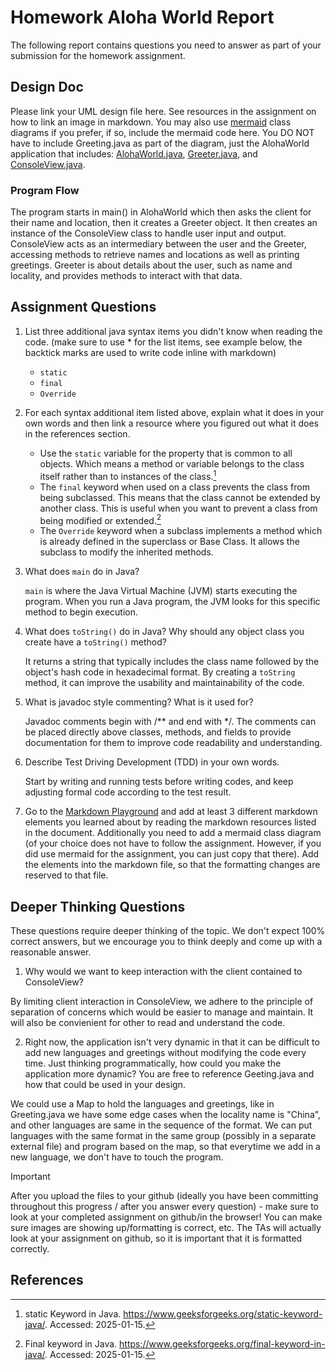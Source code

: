# Homework Aloha World Report

The following report contains questions you need to answer as part of your submission for the homework assignment. 


## Design Doc
Please link your UML design file here. See resources in the assignment on how to
link an image in markdown. You may also use [mermaid] class diagrams if you prefer, if so, include the mermaid code here.  You DO NOT have to include Greeting.java as part of the diagram, just the AlohaWorld application that includes: [AlohaWorld.java], [Greeter.java], and [ConsoleView.java].


### Program Flow
The program starts in main() in AlohaWorld which then asks the client for their name and location, then it creates a Greeter object. It then creates an instance of the ConsoleView class to handle user input and output. ConsoleView acts as an intermediary between the user and the Greeter, accessing methods to retrieve names and locations as well as printing greetings. Greeter is about details about the user, such as name and locality, and provides methods to interact with that data.


## Assignment Questions

1. List three additional java syntax items you didn't know when reading the code.  (make sure to use * for the list items, see example below, the backtick marks are used to write code inline with markdown)
   
   * `static`
   * `final` 
   * `Override`

2. For each syntax additional item listed above, explain what it does in your own words and then link a resource where you figured out what it does in the references section. 

    * Use the `static` variable for the property that is common to all objects. Which means a method or variable belongs to the class itself rather than to instances of the class.[^1]
    * The `final` keyword when used on a class prevents the class from being subclassed. This means that the class cannot be extended by another class. This is useful when you want to prevent a class from being modified or extended.[^2]
    * The `Override` keyword when a subclass implements a method which is already defined in the superclass or Base Class. It allows the subclass to modify the inherited methods.

3. What does `main` do in Java? 

    `main` is where the Java Virtual Machine (JVM) starts executing the program. When you run a Java program, the JVM looks for this specific method to begin execution.

4. What does `toString()` do in Java? Why should any object class you create have a `toString()` method?

    It returns a string that typically includes the class name followed by the object's hash code in hexadecimal format. By creating a `toString` method, it can improve the usability and maintainability of the code.

5. What is javadoc style commenting? What is it used for? 

    Javadoc comments begin with /** and end with */. The comments can be placed directly above classes, methods, and fields to provide documentation for them to improve code readability and understanding.

6. Describe Test Driving Development (TDD) in your own words. 

    Start by writing and running tests before writing codes, and keep adjusting formal code according to the test result.

7. Go to the [Markdown Playground](MarkdownPlayground.md) and add at least 3 different markdown elements you learned about by reading the markdown resources listed in the document. Additionally you need to add a mermaid class diagram (of your choice does not have to follow the assignment. However, if you did use mermaid for the assignment, you can just copy that there). Add the elements into the markdown file, so that the formatting changes are reserved to that file. 


## Deeper Thinking Questions

These questions require deeper thinking of the topic. We don't expect 100% correct answers, but we encourage you to think deeply and come up with a reasonable answer. 


1. Why would we want to keep interaction with the client contained to ConsoleView?

By limiting client interaction in ConsoleView, we adhere to the principle of separation of concerns which would be easier to manage and maintain. It will also be convienient for other to read and understand the code.

2. Right now, the application isn't very dynamic in that it can be difficult to add new languages and greetings without modifying the code every time. Just thinking programmatically,  how could you make the application more dynamic? You are free to reference Geeting.java and how that could be used in your design.

We could use a Map to hold the languages and greetings, like in Greeting.java we have some edge cases when the locality name is "China", and other languages are same in the sequence of the format. We can put languages with the same format in the same group (possibly in a separate external file) and program based on the map, so that everytime we add in a new language, we don't have to touch the program.

> [!IMPORTANT]
>  After you upload the files to your github (ideally you have been committing throughout this progress / after you answer every question) - make sure to look at your completed assignment on github/in the browser! You can make sure images are showing up/formatting is correct, etc. The TAs will actually look at your assignment on github, so it is important that it is formatted correctly.

## References

[^1]: static Keyword in Java. https://www.geeksforgeeks.org/static-keyword-java/. Accessed: 2025-01-15.
[^2]: Final keyword in Java. https://www.geeksforgeeks.org/final-keyword-in-java/. Accessed: 2025-01-15.
[^3]: Overriding in Java. https://www.geeksforgeeks.org/overriding-in-java/. Accessed: 2025-01-16.

<!-- This is a comment, below this link the links in the document are placed here to make ti easier to read. This is an optional style for markdown, and often as a student you will include the links inline. for example [mermaid](https://mermaid.js.org/intro/syntax-reference.html) -->
[mermaid]: https://mermaid.js.org/intro/syntax-reference.html
[AlohaWorld.java]: src/main/java/student/AlohaWorld.java
[Greeter.java]: src/main/java/student/Greeter.java
[ConsoleView.java]: src/main/java/student/ConsoleView.java